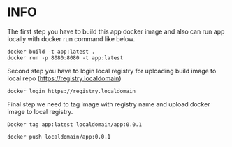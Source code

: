 # INFO
The first step you have to build this app docker image and also can run app locally with docker run command like below.

```
docker build -t app:latest .
docker run -p 8080:8080 -t app:latest
```

Second step you have to login local registry for uploading build image to  local repo (https://registry.localdomain)

```
docker login https://registry.localdomain
```

Final step we need to tag image with registry name and upload docker image to local registry.

```
Docker tag app:latest localdomain/app:0.0.1

docker push localdomain/app:0.0.1
```
